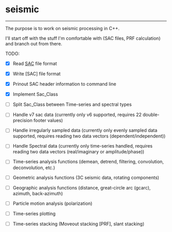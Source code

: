 # seismic

---

The purpose is to work on seismic processing in C++.

I'll start off with the stuff I'm comfortable with (SAC files, PRF calculation)
and branch out from there.

TODO:
- [X] Read [SAC](https://ds.iris.edu/files/sac-manual/manual/file_format.html) file format

- [X] Write [SAC] file format

- [X] Prinout SAC header information to command line

- [X] Implement Sac_Class

- [ ] Split Sac_Class between Time-series and spectral types

- [ ] Handle v7 sac data (currently only v6 supported, requires 22 double-precision footer values)

- [ ] Handle irregularly sampled data (currently only evenly sampled data supported, requires reading two data vectors (dependent/independent))

- [ ] Handle Spectral data (currently only time-series handled, requires reading two data vectors (real/imaginary or amplitude/phase))

- [ ] Time-series analysis functions (demean, detrend, filtering, convolution, deconvolution, etc.)

- [ ] Geometric analysis functions (3C seismic data, rotating components)

- [ ] Geographic analysis functions (distance, great-circle arc (gcarc), azimuth, back-azimuth)

- [ ] Particle motion analysis (polarization)

- [ ] Time-series plotting

- [ ] Time-series stacking (Moveout stacking [PRF], slant stacking)
